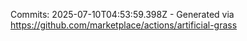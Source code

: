 Commits: 2025-07-10T04:53:59.398Z - Generated via https://github.com/marketplace/actions/artificial-grass
<br>
